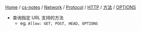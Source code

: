 [Home](https://mengxianbin.github.io) /
[cs-notes](https://mengxianbin.github.io/cs-notes/site) /
[Network](https://mengxianbin.github.io/cs-notes/site/Network) /
[Protocol](https://mengxianbin.github.io/cs-notes/site/Network/Protocol) /
[HTTP](https://mengxianbin.github.io/cs-notes/site/Network/Protocol/HTTP) /
[方法](https://mengxianbin.github.io/cs-notes/site/Network/Protocol/HTTP/%E6%96%B9%E6%B3%95) /
[OPTIONS](https://mengxianbin.github.io/cs-notes/site/Network/Protocol/HTTP/%E6%96%B9%E6%B3%95/OPTIONS)

* 查询指定 URL 支持的方法
    * eg. `Allow: GET, POST, HEAD, OPTIONS`
